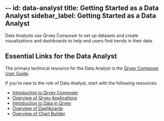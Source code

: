 --
id: data-analyst
title: Getting Started as a Data Analyst
sidebar_label: Getting Started as a Data Analyst
---

Data Analysts use Qrvey Composer to set up datasets and create visualizations and dashboards to help end users find trends in their data.

## Essential Links for the Data Analyst
The primary technical resource for the Data Analyst is the [Qrvey Composer User Guide](). 

If you’re new to the role of Data Analyst, start with the following resources:
* [Introduction to Qrvey Composer]()
* [Overview of Qrvey Applications]()
* [Introduction to Data in Qrvey]()
* [Overview of Dashboards]()
* [Overview of Chart Builder]()
